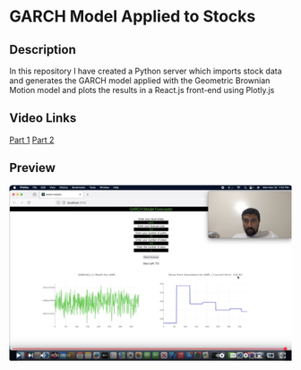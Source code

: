 # GARCH Model Applied to Stocks

## Description
In this repository I have created a Python server which imports stock data and generates the GARCH model applied with the Geometric Brownian Motion model and plots the results in a React.js front-end using Plotly.js

## Video Links
[Part 1](https://youtu.be/n1XDHYBP2A8?feature=shared)
[Part 2](https://youtu.be/C5mtnt4SEZs?feature=shared)

## Preview
![alt](https://github.com/MoQuant/GARCH/blob/main/R.png)
